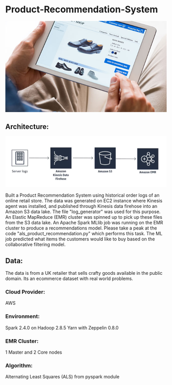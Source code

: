 # Product-Recommendation-System
![alt text](https://github.com/swarupmishal/Product-Recommendation-System/blob/main/extras/overview.png)

## Architecture:
![alt text](https://github.com/swarupmishal/Product-Recommendation-System/blob/main/extras/architecture.png)

Built a Product Recommendation System using historical order logs of an online retail store. The data was generated on EC2 instance where Kinesis agent was installed, and published through Kinesis data firehose into an Amazon S3 data lake. The file "log_generator" was used for this purpose. An Elastic MapReduce (EMR) cluster was spinned up to pick up these files from the S3 data lake. An Apache Spark MLlib job was running on the EMR cluster to produce a recommendations model. Please take a peak at the code "als_product_recommendation.py" which performs this task. The ML job predicted what items the customers would like to buy based on the collaborative filtering model.

## Data:
The data is from a UK retailer that sells crafty goods available in the public domain. Its an ecommerce dataset with real world problems.

### Cloud Provider:
AWS
### Environment: 
Spark 2.4.0 on Hadoop 2.8.5 Yarn with Zeppelin 0.8.0
### EMR Cluster: 
1 Master and 2 Core nodes
### Algorithm: 
Alternating Least Squares (ALS) from pyspark module

